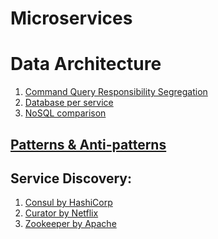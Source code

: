 Microservices
===========

# Data Architecture
1. [Command Query Responsibility Segregation](http://martinfowler.com/bliki/CQRS.html)
2. [Database per service](http://microservices.io/patterns/data/database-per-service.html)
3. [NoSQL comparison](http://kkovacs.eu/cassandra-vs-mongodb-vs-couchdb-vs-redis)

## [Patterns & Anti-patterns](http://www.yegor256.com/2016/02/03/design-patterns-and-anti-patterns.html)
## Service Discovery:
1. [Consul by HashiCorp](https://www.consul.io/)
2. [Curator by Netflix](https://github.com/Netflix/curator)
3. [Zookeeper by Apache](http://zookeeper.apache.org)

